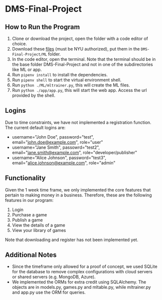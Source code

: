 # DMS-Final-Project

## How to Run the Program

1. Clone or download the project, open the folder with a code editor of choice.
2. Download these [files](https://drive.google.com/drive/folders/1GhwZqpVS8e4JrZPaApRALSExSvl8Pyfg?usp=sharing) (must be NYU authorized), put them in the ```DMS-Final-Project/ML``` folder.
3. In the code editor, open the terminal. Note that the terminal should be in the base folder DMS-Final-Project and not in one of the subdirectories like ML or app.
4. Run ```pipenv install``` to install the dependencies.
5. Run ```pipenv shell``` to start the virtual environment shell.
6. Run ```python ./ML/mltrainer.py```, this will create the ML files.
7. Run ```python ./app/app.py```, this will start the web app. Access the url provided by the shell.

## Logins

Due to time constraints, we have not implemented a registration function. The current default logins are:

- username="John Doe", password="test", email="john.doe@example.com", role="user"
- username="Jane Smith", passowrd="test2", email="jane.smith@example.com", role="developer/publisher"
- username="Alice Johnson", password="test3", email="alice.johnson@example.com", role="admin"

## Functionality

Given the 1 week time frame, we only implemented the core features that pertain to making money in a business. Therefore, these are the following features in our program:

1. Login
2. Purchase a game
3. Publish a game
4. View the details of a game
5. View your library of games

Note that downloading and register has not been implemented yet.

## Additional Notes
- Since the timeframe only allowed for a proof of concept, we used SQLite for the database to remove complex configurations with cloud servers or shared servers (e.g. MongoDB, Azure).
- We implemented the ORMs for extra credit using SQLAlchemy. The objects are in models.py, games.py and mltable.py, while mltrainer.py and app.py use the ORM for queries.
